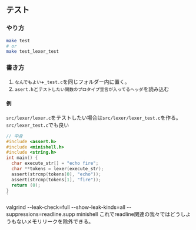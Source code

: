 ## テスト

### やり方

```bash
make test
# or
make test_lexer_test
```

### 書き方

1. `なんでもよい`+`_test.c`を同じフォルダー内に置く。
1. `asert.h`と`テストしたい関数のプロタイプ宣言が入ってるヘッダ`を読み込む

#### 例

`src/lexer/lexer.c`をテストしたい場合は`src/lexer/lexer_test.c`を作る。`src/lexer_test.c`でも良い

```c
// 中身
#include <assert.h>
#include <minishell.h>
#include <string.h>
int main() {
  char execute_str[] = "echo fire";
  char **tokens = lexer(execute_str);
  assert(strcmp(tokens[0], "echo"));
  assert(strcmp(tokens[1], "fire"));
  return (0);
}
`
```


valgrind --leak-check=full --show-leak-kinds=all --suppressions=readline.supp minishell
これでreadline関連の我々ではどうしようもないメモリリークを除外できる。